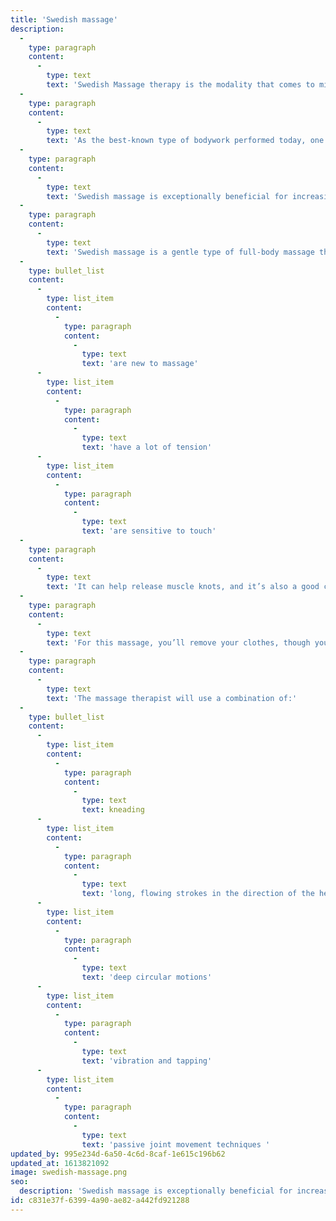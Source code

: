 ```yaml
---
title: 'Swedish massage'
description:
  -
    type: paragraph
    content:
      -
        type: text
        text: 'Swedish Massage therapy is the modality that comes to mind when most people think about massage.'
  -
    type: paragraph
    content:
      -
        type: text
        text: 'As the best-known type of bodywork performed today, one of the primary goals of the Swedish massage technique is to relax the entire body. This is accomplished by rubbing the muscles with long gliding strokes in the direction of blood returning to the heart. But Swedish massage therapy goes beyond relaxation.'
  -
    type: paragraph
    content:
      -
        type: text
        text: 'Swedish massage is exceptionally beneficial for increasing the level of oxygen in the blood, decreasing muscle toxins, improving circulation and flexibility while easing tension.'
  -
    type: paragraph
    content:
      -
        type: text
        text: 'Swedish massage is a gentle type of full-body massage that’s ideal for people who:'
  -
    type: bullet_list
    content:
      -
        type: list_item
        content:
          -
            type: paragraph
            content:
              -
                type: text
                text: 'are new to massage'
      -
        type: list_item
        content:
          -
            type: paragraph
            content:
              -
                type: text
                text: 'have a lot of tension'
      -
        type: list_item
        content:
          -
            type: paragraph
            content:
              -
                type: text
                text: 'are sensitive to touch'
  -
    type: paragraph
    content:
      -
        type: text
        text: 'It can help release muscle knots, and it’s also a good choice for when you want to fully relax during a massage.'
  -
    type: paragraph
    content:
      -
        type: text
        text: 'For this massage, you’ll remove your clothes, though you may choose to keep your underwear on. You’ll be covered with a sheet while lying on the massage table. The massage therapist will move the sheet to uncover areas that they are actively working on.'
  -
    type: paragraph
    content:
      -
        type: text
        text: 'The massage therapist will use a combination of:'
  -
    type: bullet_list
    content:
      -
        type: list_item
        content:
          -
            type: paragraph
            content:
              -
                type: text
                text: kneading
      -
        type: list_item
        content:
          -
            type: paragraph
            content:
              -
                type: text
                text: 'long, flowing strokes in the direction of the heart'
      -
        type: list_item
        content:
          -
            type: paragraph
            content:
              -
                type: text
                text: 'deep circular motions'
      -
        type: list_item
        content:
          -
            type: paragraph
            content:
              -
                type: text
                text: 'vibration and tapping'
      -
        type: list_item
        content:
          -
            type: paragraph
            content:
              -
                type: text
                text: 'passive joint movement techniques '
updated_by: 995e234d-6a50-4c6d-8caf-1e615c196b62
updated_at: 1613821092
image: swedish-massage.png
seo:
  description: 'Swedish massage is exceptionally beneficial for increasing the level of oxygen in the blood, decreasing muscle toxins, improving circulation and flexibility while easing tension.'
id: c831e37f-6399-4a90-ae82-a442fd921288
---
```

